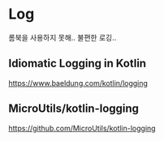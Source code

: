 # Log

롬북을 사용하지 못해.. 불편한 로깅..

## Idiomatic Logging in Kotlin
https://www.baeldung.com/kotlin/logging

## MicroUtils/kotlin-logging

https://github.com/MicroUtils/kotlin-logging
